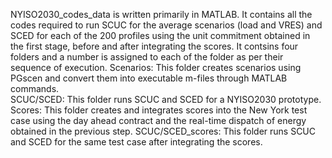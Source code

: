  NYISO2030_codes_data is written primarily in MATLAB. It contains all the codes required to run SCUC for the average scenarios (load and VRES) and SCED for each of the 200 profiles using the unit commitment obtained in the first stage, before and after integrating the scores. It contsins four folders and a number is assigned to each of the folder as per their sequence of execution.
Scenarios: This folder creates scenarios using PGscen and convert them into executable m-files through MATLAB commands.  
SCUC/SCED: This folder runs SCUC and SCED for a NYISO2030 prototype. 
Scores: This folder creates and integrates scores into the New York test case using the day ahead contract and the real-time dispatch of energy obtained in the previous step. 
SCUC/SCED_scores: This folder runs SCUC and SCED for the same test case after integrating the scores.
